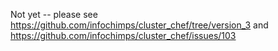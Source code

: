 Not yet -- please see https://github.com/infochimps/cluster_chef/tree/version_3 and https://github.com/infochimps/cluster_chef/issues/103
